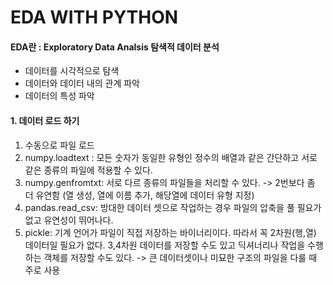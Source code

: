 
# EDA WITH PYTHON 

#### **EDA란 : Exploratory Data Analsis 탐색적 데이터 분석**
- 데이터를 시각적으로 탐색
- 데이터와 데이터 내의 관계 파악
- 데이터의 특성 파악


#### 1. 데이터 로드 하기
  1) 수동으로 파일 로드
  2) numpy.loadtext : 모든 숫자가 동일한 유형인 정수의 배열과 같은 간단하고 서로 같은 종류의 파일에 적용할 수 있다. 
  3) numpy.genfromtxt: 서로 다르 종류의 파일들을 처리할 수 있다. -> 2번보다 좀 더 유연함 (열 생성, 열에 이름 추가, 해당열에 데이터 유형 지정)
  4) pandas.read_csv: 방대한 데이터 셋으로 작업하는 경우 파일의 압축을 풀 필요가 없고 유연성이 뛰어나다. 
  5) pickle: 기계 언어가 파일이 직접 저장하는 바이너리이다. 따라서 꼭 2차원(행,열) 데이터일 필요가 없다. 3,4차원 데이터를 저장할 수도 있고 딕셔너리나 작업을 수행하는 객체를 저장할 수도 있다. -> 큰 데이터셋이나 미묘한 구조의 파일을 다룰 때 주로 사용
